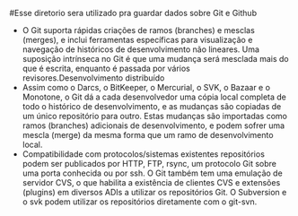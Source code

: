 #Esse diretorio sera utilizado pra guardar dados sobre Git e Github
- O Git suporta rápidas criações de ramos (branches) e mesclas (merges), e inclui ferramentas específicas para visualização e navegação de históricos de desenvolvimento não lineares. Uma suposição intrínseca no Git é que uma mudança será mesclada mais do que é escrita, enquanto é passada por vários revisores.Desenvolvimento distribuído
- Assim como o Darcs, o BitKeeper, o Mercurial, o SVK, o Bazaar e o Monotone, o Git dá a cada desenvolvedor uma cópia local completa de todo o histórico de desenvolvimento, e as mudanças são copiadas de um único repositório para outro. Estas mudanças são importadas como ramos (branches) adicionais de desenvolvimento, e podem sofrer uma mescla (merge) da mesma forma que um ramo de desenvolvimento local.
- Compatibilidade com protocolos/sistemas existentes repositórios podem ser publicados por HTTP, FTP, rsync, um protocolo Git sobre uma porta conhecida ou por ssh. O Git também tem uma emulação de servidor CVS, o que habilita a existência de clientes CVS e extensões (plugins) em diversos ADIs a utilizar os repositórios Git. O Subversion e o svk podem utilizar os repositórios diretamente com o git-svn.

